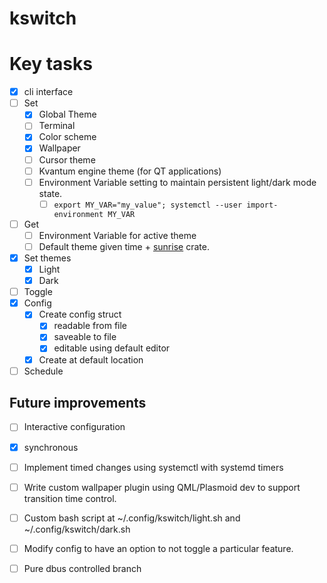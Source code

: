 # kswitch

# Key tasks

- [x] cli interface
- [ ] Set
    - [x] Global Theme
    - [ ] Terminal
    - [x] Color scheme
    - [x] Wallpaper
    - [ ] Cursor theme
    - [ ] Kvantum engine theme (for QT applications)
    - [ ] Environment Variable setting to maintain persistent light/dark mode state. 
        - [ ] ```export MY_VAR="my_value"; systemctl --user import-environment MY_VAR```

- [ ] Get
    - [ ] Environment Variable for active theme
    - [ ] Default theme given time + [sunrise](https://crates.io/crates/sunrise) crate.
- [x] Set themes
    - [x] Light
    - [x] Dark
- [ ] Toggle
- [x] Config
    - [x] Create config struct
        - [x] readable from file
        - [x] saveable to file
        - [x] editable using default editor
    - [x] Create at default location
- [ ] Schedule

## Future improvements

- [ ] Interactive configuration
- [x] synchronous
- [ ] Implement timed changes using systemctl with systemd timers
- [ ] Write custom wallpaper plugin using QML/Plasmoid dev to support transition time control. 
- [ ] Custom bash script at ~/.config/kswitch/light.sh and ~/.config/kswitch/dark.sh
- [ ] Modify config to have an option to not toggle a particular feature. 
- [ ] Pure dbus controlled branch

